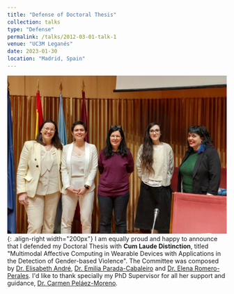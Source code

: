 ```yaml
---
title: "Defense of Doctoral Thesis"
collection: talks
type: "Defense"
permalink: /talks/2012-03-01-talk-1
venue: "UC3M Leganés"
date: 2023-01-30
location: "Madrid, Spain"
---
```


![Illustration](/images/thesis_defense_erg.jpg){: .align-right width="200px"} I am equally proud and happy to announce that I defended my Doctoral Thesis with **Cum Laude Distinction**, titled "Multimodal Affective Computing in Wearable Devices with Applications in the Detection of Gender-based Violence". The Committee was composed by [Dr. Elisabeth André](https://www.uni-augsburg.de/de/fakultaet/fai/informatik/prof/hcm/team/andre/), [Dr. Emilia Parada-Cabaleiro](https://www.linkedin.com/in/emilia-parada-cabaleiro-761339121/?originalSubdomain=at) and [Dr. Elena Romero-Perales](https://scholar.google.com/citations?user=qI8MpwwAAAAJ&hl=en). I'd like to thank specially my PhD Supervisor for all her support and guidance, [Dr. Carmen Peláez-Moreno](http://www.tsc.uc3m.es/~carmen/Welcome.html).
